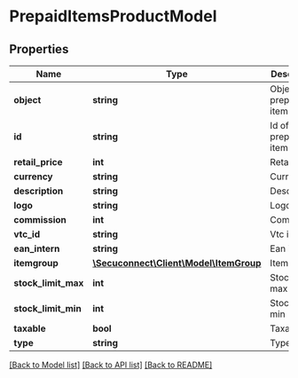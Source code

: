 # PrepaidItemsProductModel

## Properties
Name | Type | Description | Notes
------------ | ------------- | ------------- | -------------
**object** | **string** | Object of prepaid item | [optional] 
**id** | **string** | Id of prepaid item | [optional] 
**retail_price** | **int** | Retail price | [optional] 
**currency** | **string** | Currency | [optional] 
**description** | **string** | Description | [optional] 
**logo** | **string** | Logo | [optional] 
**commission** | **int** | Commission | [optional] 
**vtc_id** | **string** | Vtc id | [optional] 
**ean_intern** | **string** | Ean intern | [optional] 
**itemgroup** | [**\Secuconnect\Client\Model\ItemGroup**](ItemGroup.md) | Item group | [optional] 
**stock_limit_max** | **int** | Stock limit max | [optional] 
**stock_limit_min** | **int** | Stock limit min | [optional] 
**taxable** | **bool** | Taxable | [optional] 
**type** | **string** | Type | [optional] 

[[Back to Model list]](../README.md#documentation-for-models) [[Back to API list]](../README.md#documentation-for-api-endpoints) [[Back to README]](../README.md)


